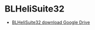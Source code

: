 # BLHeliSuite32

- [BLHeliSuite32 download Google Drive](https://drive.google.com/drive/folders/1Y1bUMnRRolmMD_lezL0FYd3aMBrNzCig)
